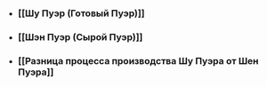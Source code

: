 - ### [[Шу Пуэр (Готовый Пуэр)]]
- ### [[Шэн Пуэр (Сырой Пуэр)]]
- ### [[Разница процесса производства Шу Пуэра от Шен Пуэра]]
